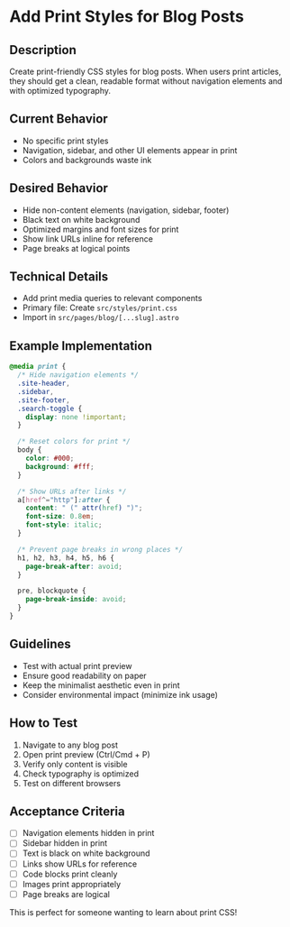 # Add Print Styles for Blog Posts

## Description
Create print-friendly CSS styles for blog posts. When users print articles, they should get a clean, readable format without navigation elements and with optimized typography.

## Current Behavior
- No specific print styles
- Navigation, sidebar, and other UI elements appear in print
- Colors and backgrounds waste ink

## Desired Behavior
- Hide non-content elements (navigation, sidebar, footer)
- Black text on white background
- Optimized margins and font sizes for print
- Show link URLs inline for reference
- Page breaks at logical points

## Technical Details
- Add print media queries to relevant components
- Primary file: Create `src/styles/print.css`
- Import in `src/pages/blog/[...slug].astro`

## Example Implementation
```css
@media print {
  /* Hide navigation elements */
  .site-header,
  .sidebar,
  .site-footer,
  .search-toggle {
    display: none !important;
  }

  /* Reset colors for print */
  body {
    color: #000;
    background: #fff;
  }

  /* Show URLs after links */
  a[href^="http"]:after {
    content: " (" attr(href) ")";
    font-size: 0.8em;
    font-style: italic;
  }

  /* Prevent page breaks in wrong places */
  h1, h2, h3, h4, h5, h6 {
    page-break-after: avoid;
  }

  pre, blockquote {
    page-break-inside: avoid;
  }
}
```

## Guidelines
- Test with actual print preview
- Ensure good readability on paper
- Keep the minimalist aesthetic even in print
- Consider environmental impact (minimize ink usage)

## How to Test
1. Navigate to any blog post
2. Open print preview (Ctrl/Cmd + P)
3. Verify only content is visible
4. Check typography is optimized
5. Test on different browsers

## Acceptance Criteria
- [ ] Navigation elements hidden in print
- [ ] Sidebar hidden in print
- [ ] Text is black on white background
- [ ] Links show URLs for reference
- [ ] Code blocks print cleanly
- [ ] Images print appropriately
- [ ] Page breaks are logical

This is perfect for someone wanting to learn about print CSS!